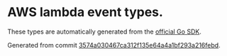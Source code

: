 # AWS lambda event types.

These types are automatically generated from the
[official Go SDK](https://github.com/aws/aws-lambda-go/tree/master/events).

Generated from commit [3574a030467ca312f135e64a4a1bf293a216febd](https://github.com/aws/aws-lambda-go/commit/3574a030467ca312f135e64a4a1bf293a216febd).
